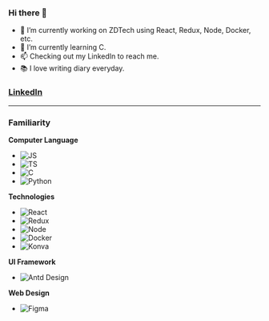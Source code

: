 ### Hi there 👋

<!--
**ChenMatsu/ChenMatsu** is a ✨ _special_ ✨ repository because its `README.md` (this file) appears on your GitHub profile.

Here are some ideas to get you started:

- 👯 I’m looking to collaborate on ...
- 🤔 I’m looking for help with ...
- 💬 Ask me about ...
- 📫 How to reach me: ...
- 😄 Pronouns: ...
- ⚡ Fun fact: ...
-->
- 🔭 I’m currently working on ZDTech using React, Redux, Node, Docker, etc.
- 🌱 I’m currently learning C.
- 📫 Checking out my LinkedIn to reach me.
- 📚 I love writing diary everyday.
 
 
### [LinkedIn](https://www.linkedin.com/in/matsu-chen-98a7aa1b1/)  
---
### Familiarity
**Computer Language**
- ![JS](https://progress-bar.dev/80?title=JS&width=120&color=babaca) 
- ![TS](https://progress-bar.dev/80?title=TS&width=120&color=babaca)  
- ![C](https://progress-bar.dev/60?title=C&width=120&color=babaca) 
- ![Python](https://progress-bar.dev/60?title=Python&width=120&color=babaca) 

**Technologies**
- ![React](https://progress-bar.dev/75?title=React&width=120)  
- ![Redux](https://progress-bar.dev/70?title=React&width=120)  
- ![Node](https://progress-bar.dev/70?title=Node&width=120)  
- ![Docker](https://progress-bar.dev/70?title=Docker&width=120)  
- ![Konva](https://progress-bar.dev/60?title=Docker&width=120)  

**UI Framework**
- ![Antd Design](https://progress-bar.dev/90?title=Antd&width=120)  

**Web Design**
- ![Figma](https://progress-bar.dev/30?title=Figma&width=120)  




<!-- ![Portrait](https://i.imgur.com/uUEIoyk.jpeg) -->
